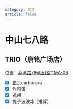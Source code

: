 ```yaml
---
category: 饮食
article: false
---
```


# 中山七八路

## TRIO（唐铭广场店）

<span class="icon iconfont icon-locate"></span> 位置：<a href="https://ditu.amap.com/place/B0FFLHI667" target="_blank">荔湾路78号唐铭广场A-06</a>

- [x] 正宗carbonara
- [x] 炸鸡蛋
- [x] 鸡翅
- [x] 提子波波冰（推荐）